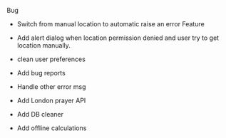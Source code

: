 Bug
- Switch from manual location to automatic raise an error
Feature

- Add alert dialog when location permission denied and user try to get location manually.
- clean user preferences
- Add bug reports
- Handle other error msg
- Add London prayer API
- Add DB cleaner
- Add offline calculations
